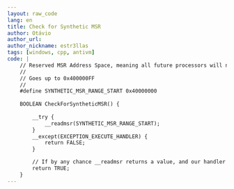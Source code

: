 ```yaml
---
layout: raw_code
lang: en
title: Check for Synthetic MSR
author: Otávio
author_url:
author_nickname: estr3llas
tags: [windows, cpp, antivm]
code: |
    // Reserved MSR Address Space, meaning all future processors will not implement MSRs in this range.
    //
    // Goes up to 0x400000FF
    //
    #define SYNTHETIC_MSR_RANGE_START 0x40000000
    
    BOOLEAN CheckForSyntheticMSR() {
    
        __try {
            __readmsr(SYNTHETIC_MSR_RANGE_START);
        }
        __except(EXCEPTION_EXECUTE_HANDLER) {
            return FALSE;
        }

        // If by any chance __readmsr returns a value, and our handler does not gets executed, we are likely being virtualized
        return TRUE;
    }
---
```

